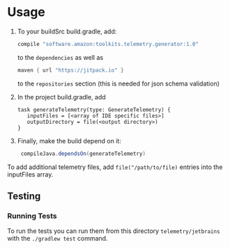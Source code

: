 # Usage

1. To your buildSrc build.gradle, add:
    ```groovy
    compile "software.amazon:toolkits.telemetry.generator:1.0"
    ```
   
    to the `dependencies` as well as
    
    ```groovy
    maven { url "https://jitpack.io" }
    ```
    
    to the `repositories` section (this is needed for json schema validation)
2. In the project build.gradle, add
    ```
   task generateTelemetry(type: GenerateTelemetry) {
       inputFiles = [<array of IDE specific files>]
       outputDirectory = file(<output directory>)
   }
    ```
3. Finally, make the build depend on it:
   ```groovy
    compileJava.dependsOn(generateTelemetry)
    ```
To add additional telemetry files, add `file("/path/to/file)` entries into the inputFiles array.

## Testing 

### Running Tests

To run the tests you can run them from this directory `telemetry/jetbrains` with the `./gradlew test` command.